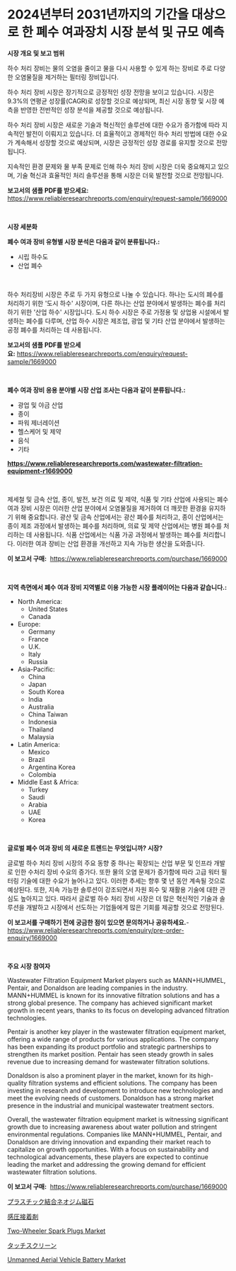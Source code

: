 <p><h1>2024년부터 2031년까지의 기간을 대상으로 한 폐수 여과장치 시장 분석 및 규모 예측</h1></p><p><strong>시장 개요 및 보고 범위</strong></p>
<p><p>하수 처리 장비는 물의 오염을 줄이고 물을 다시 사용할 수 있게 하는 장비로 주로 다양한 오염물질을 제거하는 필터링 장비입니다. </p><p>하수 처리 장비 시장은 장기적으로 긍정적인 성장 전망을 보이고 있습니다. 시장은 9.3%의 연평균 성장률(CAGR)로 성장할 것으로 예상되며, 최신 시장 동향 및 시장 예측을 반영한 전반적인 성장 분석을 제공할 것으로 예상됩니다.</p><p>하수 처리 장비 시장은 새로운 기술과 혁신적인 솔루션에 대한 수요가 증가함에 따라 지속적인 발전이 이뤄지고 있습니다. 더 효율적이고 경제적인 하수 처리 방법에 대한 수요가 계속해서 성장할 것으로 예상되며, 시장은 긍정적인 성장 경로를 유지할 것으로 전망됩니다. </p><p>지속적인 환경 문제와 물 부족 문제로 인해 하수 처리 장비 시장은 더욱 중요해지고 있으며, 기술 혁신과 효율적인 처리 솔루션을 통해 시장은 더욱 발전할 것으로 전망됩니다.</p></p>
<p><strong>보고서의 샘플 PDF를 받으세요:</strong> <a href="https://www.reliableresearchreports.com/enquiry/request-sample/1669000">https://www.reliableresearchreports.com/enquiry/request-sample/1669000</a></p>
<p>&nbsp;</p>
<p><strong>시장 세분화</strong></p>
<p><strong>폐수 여과 장비 유형별 시장 분석은 다음과 같이 분류됩니다.:</strong></p>
<p><ul><li>시립 하수도</li><li>산업 폐수</li></ul></p>
<p>&nbsp;</p>
<p><p>하수 처리장비 시장은 주로 두 가지 유형으로 나눌 수 있습니다. 하나는 도시의 폐수를 처리하기 위한 '도시 하수' 시장이며, 다른 하나는 산업 분야에서 발생하는 폐수를 처리하기 위한 '산업 하수' 시장입니다. 도시 하수 시장은 주로 가정용 및 상업용 시설에서 발생하는 폐수를 다루며, 산업 하수 시장은 제조업, 광업 및 기타 산업 분야에서 발생하는 공정 폐수를 처리하는 데 사용됩니다.</p></p>
<p><strong>보고서의 샘플 PDF를 받으세요:</strong>&nbsp;<a href="https://www.reliableresearchreports.com/enquiry/request-sample/1669000">https://www.reliableresearchreports.com/enquiry/request-sample/1669000</a></p>
<p>&nbsp;</p>
<p><strong> 폐수 여과 장비 응용 분야별 시장 산업 조사는 다음과 같이 분류됩니다.:</strong></p>
<p><ul><li>광업 및 야금 산업</li><li>종이</li><li>파워 제너레이션</li><li>헬스케어 및 제약</li><li>음식</li><li>기타</li></ul></p>
<p><strong><a href="https://www.reliableresearchreports.com/wastewater-filtration-equipment-r1669000">https://www.reliableresearchreports.com/wastewater-filtration-equipment-r1669000</a></strong></p>
<p>&nbsp;</p>
<p><p>제세철 및 금속 산업, 종이, 발전, 보건 의료 및 제약, 식품 및 기타 산업에 사용되는 폐수 여과 장비 시장은 이러한 산업 분야에서 오염물질을 제거하여 더 깨끗한 환경을 유지하기 위해 중요합니다. 광산 및 금속 산업에서는 광산 폐수를 처리하고, 종이 산업에서는 종이 제조 과정에서 발생하는 폐수를 처리하며, 의료 및 제약 산업에서는 병원 폐수를 처리하는 데 사용됩니다. 식품 산업에서는 식품 가공 과정에서 발생하는 폐수를 처리합니다. 이러한 여과 장비는 산업 환경을 개선하고 지속 가능한 생산을 도와줍니다.</p></p>
<p><strong>이 보고서 구매:</strong>&nbsp; <a href="https://www.reliableresearchreports.com/purchase/1669000">https://www.reliableresearchreports.com/purchase/1669000</a></p>
<p>&nbsp;</p>
<p><strong>지역 측면에서 폐수 여과 장비 지역별로 이용 가능한 시장 플레이어는 다음과 같습니다.:</strong></p>
<p><ul>
    <li>
        North America:
        <ul>
            <li>United States</li>
            <li>Canada</li>
        </ul>
    </li>
    <li>
        Europe:
        <ul>
            <li>Germany</li>
            <li>France</li>
            <li>U.K.</li>
            <li>Italy</li>
            <li>Russia</li>
        </ul>
    </li>
    <li>
        Asia-Pacific:
        <ul>
            <li>China</li>
            <li>Japan</li>
            <li>South Korea</li>
            <li>India</li>
            <li>Australia</li>
            <li>China Taiwan</li>
            <li>Indonesia</li>
            <li>Thailand</li>
            <li>Malaysia</li>
        </ul>
    </li>
    <li>
        Latin America:
        <ul>
            <li>Mexico</li>
            <li>Brazil</li>
            <li>Argentina Korea</li>
            <li>Colombia</li>
        </ul>
    </li>
    <li>
        Middle East & Africa:
        <ul>
            <li>Turkey</li>
            <li>Saudi</li>
            <li>Arabia</li>
            <li>UAE</li>
            <li>Korea</li>
        </ul>
    </li>
    </ul></p>
<p>&nbsp;</p>
<p><strong>글로벌 폐수 여과 장비 의 새로운 트렌드는 무엇입니까? 시장?</strong></p>
<p><p>글로벌 하수 처리 장비 시장의 주요 동향 중 하나는 확장되는 산업 부문 및 인프라 개발로 인한 수처리 장비 수요의 증가다. 또한 물의 오염 문제가 증가함에 따라 고급 워터 필터링 기술에 대한 수요가 늘어나고 있다. 이러한 추세는 향후 몇 년 동안 계속될 것으로 예상된다. 또한, 지속 가능한 솔루션이 강조되면서 자원 회수 및 재활용 기술에 대한 관심도 높아지고 있다. 따라서 글로벌 하수 처리 장비 시장은 더 많은 혁신적인 기술과 솔루션을 개발하고 시장에서 선도하는 기업들에게 많은 기회를 제공할 것으로 전망된다.</p></p>
<p><strong>이 보고서를 구매하기 전에 궁금한 점이 있으면 문의하거나 공유하세요.</strong>- <a href="https://www.reliableresearchreports.com/enquiry/pre-order-enquiry/1669000">https://www.reliableresearchreports.com/enquiry/pre-order-enquiry/1669000</a></p>
<p>&nbsp;</p>
<p><strong>주요 시장 참여자</strong></p>
<p><p>Wastewater Filtration Equipment Market players such as MANN+HUMMEL, Pentair, and Donaldson are leading companies in the industry. MANN+HUMMEL is known for its innovative filtration solutions and has a strong global presence. The company has achieved significant market growth in recent years, thanks to its focus on developing advanced filtration technologies.</p><p>Pentair is another key player in the wastewater filtration equipment market, offering a wide range of products for various applications. The company has been expanding its product portfolio and strategic partnerships to strengthen its market position. Pentair has seen steady growth in sales revenue due to increasing demand for wastewater filtration solutions.</p><p>Donaldson is also a prominent player in the market, known for its high-quality filtration systems and efficient solutions. The company has been investing in research and development to introduce new technologies and meet the evolving needs of customers. Donaldson has a strong market presence in the industrial and municipal wastewater treatment sectors.</p><p>Overall, the wastewater filtration equipment market is witnessing significant growth due to increasing awareness about water pollution and stringent environmental regulations. Companies like MANN+HUMMEL, Pentair, and Donaldson are driving innovation and expanding their market reach to capitalize on growth opportunities. With a focus on sustainability and technological advancements, these players are expected to continue leading the market and addressing the growing demand for efficient wastewater filtration solutions.</p></p>
<p><strong>이 보고서 구매:</strong>&nbsp;&nbsp;<a href="https://www.reliableresearchreports.com/purchase/1669000">https://www.reliableresearchreports.com/purchase/1669000</a></p>
<p><p><a href="https://medium.com/@bertramveum2023/%E3%83%97%E3%83%A9%E3%82%B9%E3%83%81%E3%83%83%E3%82%AF%E3%83%9C%E3%83%B3%E3%83%87%E3%83%83%E3%83%89%E3%83%8D%E3%82%AA%E3%82%B8%E3%83%A0%E7%A3%81%E7%9F%B3%E3%81%AE%E5%B8%82%E5%A0%B4%E8%A6%8F%E6%A8%A1-cagr-%E3%83%88%E3%83%AC%E3%83%B3%E3%83%89-2024-2030-704784120e0e">プラスチック結合ネオジム磁石</a></p><p><a href="https://github.com/pepo3k/Market-Research-Report-List-1/blob/main/347751517703.md">感圧接着剤</a></p><p><a href="https://issuu.com/reportprime-2/docs/two-wheeler-spark-plugs-market-size-2030.pptx">Two-Wheeler Spark Plugs Market</a></p><p><a href="https://github.com/vhemk0794148/Market-Research-Report-List-1/blob/main/951642517702.md">タッチスクリーン</a></p><p><a href="https://issuu.com/reportprime-2/docs/unmanned-aerial-vehicle-battery-market-size-2030.p">Unmanned Aerial Vehicle Battery Market</a></p></p>